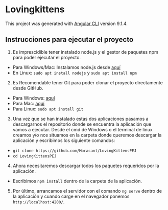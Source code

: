 # Lovingkittens

This project was generated with [Angular CLI](https://github.com/angular/angular-cli) version 9.1.4.

## Instrucciones para ejecutar el proyecto

1. Es imprescidible tener instalado node.js y el gestor de paquetes npm para poder ejecutar el proyecto. 

- Para Windows/Mac: Instalamos node.js desde [aquí](https://nodejs.org/es/download)
- En Linux: `sudo apt install nodejs` y `sudo apt install npm`

2. Es Recomendable tener Git para poder clonar el proyecto directamente desde GitHub.

- Para Windows: [aquí](http://git-scm.com/download/win)  
- Para Mac: [aquí](http://mac.github.com)  
- Para Linux: `sudo apt install git`  

3. Una vez que se han instalado estas dos aplicaciones pasamos a descargarnos el repositorio donde se encuentra la aplicación que vamos a ejecutar.  Desde el cmd de Windows o el terminal de linux creamos y/o nos situamos en la carpeta donde queremos descargar la aplicación y escribimos los siguiente comandos:  

- `git clone https://github.com/Morasant/LovingKittensPEJ` 
- `cd LovingKittensPEJ`  

4. Ahora necesitaremos descargar todos los paquetes requeridos por la aplicación.  

- Escribimos `npm install` dentro de la carpeta de la aplicación.  

5. Por último, arrancamos el servidor con el comando `ng serve` dentro de la aplicación y cuando carge en el navegador ponemos `http://localhost:4200/`.
